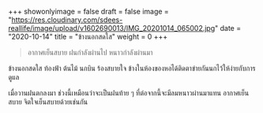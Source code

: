 +++
showonlyimage = false
draft = false
image = "https://res.cloudinary.com/sdees-reallife/image/upload/v1602690013/IMG_20201014_065002.jpg"
date = "2020-10-14"
title = "ข้างนอกสดใส"
weight = 0
+++
> อากาศเย็นสบาย ฝนกำลังผ่านไป หนาวกำลังผ่านมา

ข้างนอกสดใส ท้องฟ้า ต้นไม้ นกบิน ร้องสบายใจ ข้างในห้องของหอได้ติดตาข่ายกันนกไว้ให้ง่ายกับการดูแล

เมื่อวานฝนตกลงมา ช่วงนี้เหมือนว่าจะเป็นฝนท้าย ๆ ที่ต่อจากนี้จะมีลมหนาวผ่านมาแทน อากาศเย็นสบาย จิตใจเย็นสบายด้วยเช่นกัน
